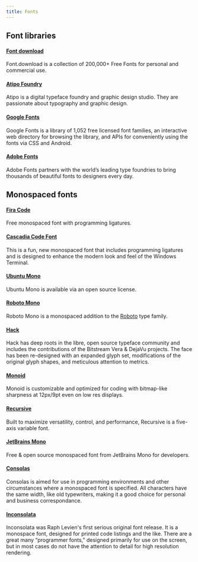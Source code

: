 ```yaml
---
title: Fonts
---
```


## Font libraries

#### [Font download](https://font.download)

Font.download is a collection of 200,000+ Free Fonts for personal and commercial use.

#### [Atipo Foundry](https://www.atipofoundry.com/)

Atipo is a digital typeface foundry and graphic design studio. They are passionate about typography and graphic design.

#### [Google Fonts](https://fonts.google.com/)

Google Fonts is a library of 1,052 free licensed font families, an interactive web directory for browsing the library, and APIs for conveniently using the fonts via CSS and Android.

#### [Adobe Fonts](https://fonts.adobe.com/)

Adobe Fonts partners with the world’s leading type foundries to bring thousands of beautiful fonts to designers every day.

## Monospaced fonts

#### [Fira Code](https://github.com/tonsky/FiraCode)

Free monospaced font with programming ligatures.

#### [Cascadia Code Font](https://github.com/microsoft/cascadia-code)

This is a fun, new monospaced font that includes programming ligatures and is designed to enhance the modern look and feel of the Windows Terminal.

#### [Ubuntu Mono](https://fonts.google.com/specimen/Ubuntu+Mono)

Ubuntu Mono is available via an open source license.

#### [Roboto Mono](https://fonts.google.com/specimen/Roboto+Mono)

Roboto Mono is a monospaced addition to the [Roboto](https://github.com/googlefonts/roboto) type family.

#### [Hack](https://sourcefoundry.org/hack/)

Hack has deep roots in the libre, open source typeface community and includes the contributions of the Bitstream Vera & DejaVu projects. The face has been re-designed with an expanded glyph set, modifications of the original glyph shapes,
and meticulous attention to metrics.

#### [Monoid](https://larsenwork.com/monoid/)

Monoid is customizable and optimized for coding with bitmap-like sharpness at 12px/9pt even on low res displays.

#### [Recursive](https://www.recursive.design/)

Built to maximize versatility, control, and performance, Recursive is a five-axis variable font.

#### [JetBrains Mono](https://jetbrains.com/lp/mono/)

Free & open source monospaced font from JetBrains Mono for developers.

#### [Consolas](https://docs.microsoft.com/en-us/typography/font-list/consolas)

Consolas is aimed for use in programming environments and other circumstances where a monospaced font is specified. All characters have the same width, like old typewriters, making it a good choice for personal and business correspondance.

#### [Inconsolata](https://fonts.google.com/specimen/Inconsolata)

Inconsolata was Raph Levien's first serious original font release. It is a monospace font, designed for printed code listings and the like. There are a great many “programmer fonts,” designed primarily for use on the screen, but in most
cases do not have the attention to detail
for high resolution rendering.
